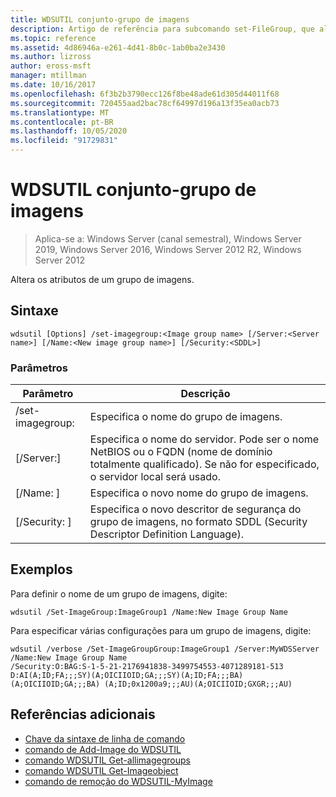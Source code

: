 ```yaml
---
title: WDSUTIL conjunto-grupo de imagens
description: Artigo de referência para subcomando set-FileGroup, que altera os atributos de um grupo de imagens.
ms.topic: reference
ms.assetid: 4d86946a-e261-4d41-8b0c-1ab0ba2e3430
ms.author: lizross
author: eross-msft
manager: mtillman
ms.date: 10/16/2017
ms.openlocfilehash: 6f3b2b3790ecc126f8be48ade61d305d44011f68
ms.sourcegitcommit: 720455aad2bac78cf64997d196a13f35ea0acb73
ms.translationtype: MT
ms.contentlocale: pt-BR
ms.lasthandoff: 10/05/2020
ms.locfileid: "91729831"
---
```

# <a name="wdsutil-set-imagegroup"></a>WDSUTIL conjunto-grupo de imagens

> Aplica-se a: Windows Server (canal semestral), Windows Server 2019, Windows Server 2016, Windows Server 2012 R2, Windows Server 2012

Altera os atributos de um grupo de imagens.

## <a name="syntax"></a>Sintaxe
```
wdsutil [Options] /set-imagegroup:<Image group name> [/Server:<Server name>] [/Name:<New image group name>] [/Security:<SDDL>]
```
### <a name="parameters"></a>Parâmetros
|Parâmetro|Descrição|
|-------|--------|
|/set-imagegroup:<Image group name>|Especifica o nome do grupo de imagens.|
|[/Server:<Server name>]|Especifica o nome do servidor. Pode ser o nome NetBIOS ou o FQDN (nome de domínio totalmente qualificado). Se não for especificado, o servidor local será usado.|
|[/Name: <New image group name> ]|Especifica o novo nome do grupo de imagens.|
|[/Security: <SDDL> ]|Especifica o novo descritor de segurança do grupo de imagens, no formato SDDL (Security Descriptor Definition Language).|
## <a name="examples"></a>Exemplos
Para definir o nome de um grupo de imagens, digite:
```
wdsutil /Set-ImageGroup:ImageGroup1 /Name:New Image Group Name
```
Para especificar várias configurações para um grupo de imagens, digite:
```
wdsutil /verbose /Set-ImageGroupGroup:ImageGroup1 /Server:MyWDSServer /Name:New Image Group Name
/Security:O:BAG:S-1-5-21-2176941838-3499754553-4071289181-513 D:AI(A;ID;FA;;;SY)(A;OICIIOID;GA;;;SY)(A;ID;FA;;;BA)(A;OICIIOID;GA;;;BA) (A;ID;0x1200a9;;;AU)(A;OICIIOID;GXGR;;;AU)
```
## <a name="additional-references"></a>Referências adicionais
- [Chave da sintaxe de linha de comando](command-line-syntax-key.md)
- [comando de Add-Image do WDSUTIL](wdsutil-add-imagegroup.md)
- [comando WDSUTIL Get-allimagegroups](wdsutil-get-allimagegroups.md)
- [comando WDSUTIL Get-Imageobject](wdsutil-get-imagegroup.md)
- [comando de remoção do WDSUTIL-MyImage](wdsutil-remove-imagegroup.md)
